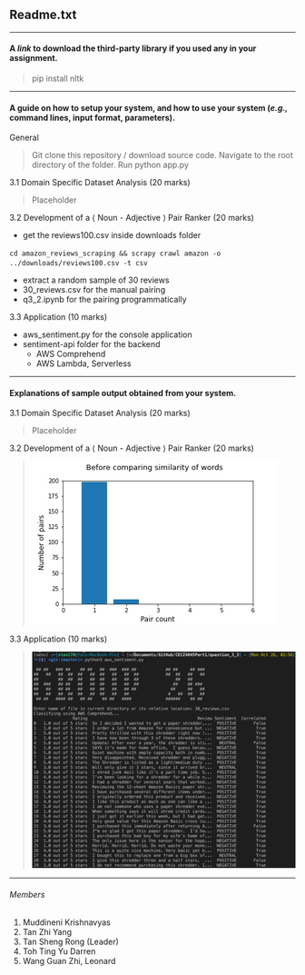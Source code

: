 ## Readme.txt 

____

#### A *link* to download the third-party library if you used any in your assignment.

> pip install nltk

___

#### A guide on how to setup your system, and how to use your system (*e.g.,* command lines, input format, parameters).

General

> Git clone this repository / download source code. Navigate to the root directory of the folder. Run python app.py

3.1 Domain Specific Dataset Analysis (20 marks)

> Placeholder

3.2 Development of a ⟨ Noun - Adjective ⟩ Pair Ranker (20 marks)

- get the reviews100.csv inside downloads folder 

`cd amazon_reviews_scraping && scrapy crawl amazon -o ../downloads/reviews100.csv -t csv` 

- extract a random sample of 30 reviews
- 30_reviews.csv for the manual pairing
- q3_2.ipynb for the pairing programmatically 

3.3 Application (10 marks)

- aws_sentiment.py for the console application
- sentiment-api folder for the backend
  - AWS Comprehend
  - AWS Lambda, Serverless

___

#### Explanations of sample output obtained from your system.

3.1 Domain Specific Dataset Analysis (20 marks)

> Placeholder

3.2 Development of a ⟨ Noun - Adjective ⟩ Pair Ranker (20 marks)

> ![q3_2_1](./question_3_2/before_similarity.jpg)

3.3 Application (10 marks)

> ![q3_3](./question_3_3/q3_3.png)

___

###### Members

1. Muddineni Krishnavyas 
2. Tan Zhi Yang 
3. Tan Sheng Rong (Leader)
4. Toh Ting Yu Darren 
5. Wang Guan Zhi, Leonard